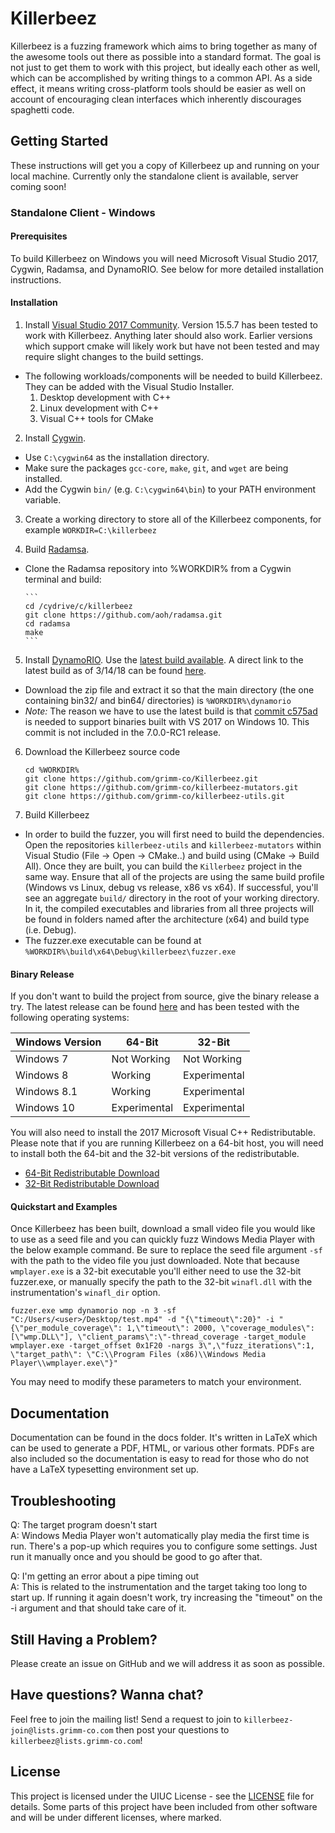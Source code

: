 # Killerbeez
Killerbeez is a fuzzing framework which aims to bring together as many of the awesome tools out there as possible into a standard format.  The goal is not just to get them to work with this project, but ideally each other as well, which can be accomplished by writing things to a common API.  As a side effect, it means writing cross-platform tools should be easier as well on account of encouraging clean interfaces which inherently discourages spaghetti code.

## Getting Started

These instructions will get you a copy of Killerbeez up and running on your local machine. Currently only the standalone client is available, server coming soon!

### Standalone Client - Windows

#### Prerequisites

To build Killerbeez on Windows you will need Microsoft Visual Studio 2017, Cygwin, Radamsa, and DynamoRIO. See below for more detailed installation instructions.

#### Installation
1. Install [Visual Studio 2017 Community](https://www.visualstudio.com/downloads/). Version 15.5.7 has been tested to work with Killerbeez. Anything later should also work. Earlier versions which support cmake will likely work but have not been tested and may require slight changes to the build settings.
  + The following workloads/components will be needed to build Killerbeez. They can be added with the Visual Studio Installer.
      1. Desktop development with C++
      2. Linux development with C++
      3. Visual C++ tools for CMake
	
2. Install [Cygwin](https://cygwin.com/install.html).
  + Use `C:\cygwin64` as the installation directory.
  + Make sure the packages `gcc-core`, `make`, `git`, and `wget` are being installed.
  + Add the Cygwin `bin/` (e.g. `C:\cygwin64\bin`) to your PATH environment variable.
  
3. Create a working directory to store all of the Killerbeez components, for example `WORKDIR=C:\killerbeez`

4. Build [Radamsa](https://github.com/aoh/radamsa).
  + Clone the Radamsa repository into %WORKDIR% from a Cygwin terminal and build: 
 
        ```
        cd /cydrive/c/killerbeez
        git clone https://github.com/aoh/radamsa.git
        cd radamsa
        make
        ```

5. Install [DynamoRIO](http://dynamorio.org/). Use the [latest build available](https://console.cloud.google.com/storage/browser/chromium-dynamorio/builds). A direct link to the latest build as of 3/14/18 can be found [here](https://storage.googleapis.com/chromium-dynamorio/builds/DynamoRIO-Windows-6.2.17295-0xa77808f.zip).
  + Download the zip file and extract it so that the main directory (the one containing bin32/ and bin64/ directories) is `%WORKDIR%\dynamorio`
  + *Note:* The reason we have to use the latest build is that [commit c575ad](https://github.com/DynamoRIO/dynamorio/commit/c575ad16f8943eb6946e8c875eb248d948390537) is needed to support binaries built with VS 2017 on Windows 10. This commit is not included in the 7.0.0-RC1 release.

6. Download the Killerbeez source code  

    ```
    cd %WORKDIR%
    git clone https://github.com/grimm-co/Killerbeez.git
    git clone https://github.com/grimm-co/killerbeez-mutators.git
    git clone https://github.com/grimm-co/killerbeez-utils.git
    ```

7. Build Killerbeez
  + In order to build the fuzzer, you will first need to build the dependencies. Open the repositories `killerbeez-utils` and `killerbeez-mutators`  within Visual Studio (File -> Open -> CMake..) and build using (CMake -> Build All). Once they are built, you can build the `Killerbeez` project in the same way. Ensure that all of the projects are using the same build profile (Windows vs Linux, debug vs release, x86 vs x64).  If successful, you'll see an aggregate `build/` directory in the root of your working directory.  In it, the compiled executables and libraries from all three projects will be found in folders named after the architecture (x64) and build type (i.e. Debug). 
  + The fuzzer.exe executable can be found at `%WORKDIR%\build\x64\Debug\killerbeez\fuzzer.exe`

#### Binary Release
If you don't want to build the project from source, give the binary release a try. The latest release can be found [here](https://github.com/grimm-co/Killerbeez/releases) and has been tested with the following operating systems:

| Windows Version |    64-Bit    |    32-Bit    | 
| --------------- | ------------ | ------------ |
| Windows 7       | Not Working  | Not Working  |
| Windows 8       | Working      | Experimental |
| Windows 8.1     | Working      | Experimental |
| Windows 10      | Experimental | Experimental |

You will also need to install the 2017 Microsoft Visual C++ Redistributable. Please note that if you are running Killerbeez on a 64-bit host, you will need to install both the 64-bit and the 32-bit versions of the redistributable.
- [64-Bit Redistributable Download](https://aka.ms/vs/15/release/vc_redist.x64.exe)
- [32-Bit Redistributable Download](https://aka.ms/vs/15/release/vc_redist.x86.exe)

#### Quickstart and Examples
Once Killerbeez has been built, download a small video file you would like to use as a seed file and you can quickly fuzz Windows Media Player with the below example command.  Be sure to replace the seed file argument `-sf` with the path to the video file you just downloaded.  Note that because `wmplayer.exe` is a 32-bit executable you'll either need to use the 32-bit fuzzer.exe, or manually specify the path to the 32-bit `winafl.dll` with the instrumentation's `winafl_dir` option.

```
fuzzer.exe wmp dynamorio nop -n 3 -sf "C:/Users/<user>/Desktop/test.mp4" -d "{\"timeout\":20}" -i "{\"per_module_coverage\": 1,\"timeout\": 2000, \"coverage_modules\":[\"wmp.DLL\"], \"client_params\":\"-thread_coverage -target_module wmplayer.exe -target_offset 0x1F20 -nargs 3\",\"fuzz_iterations\":1, \"target_path\": \"C:\\Program Files (x86)\\Windows Media Player\\wmplayer.exe\"}"
```
You may need to modify these parameters to match your environment.

## Documentation
Documentation can be found in the docs folder.  It's written in LaTeX which
can be used to generate a PDF, HTML, or various other formats.  PDFs are also
included so the documentation is easy to read for those who do not have a LaTeX
typesetting environment set up.

## Troubleshooting
Q: The target program doesn't start   
A: Windows Media Player won't automatically play media the first time is run.
   There's a pop-up which requires you to configure some settings.  Just run it
   manually once and you should be good to go after that.

Q: I'm getting an error about a pipe timing out  
A: This is related to the instrumentation and the target taking too long to
   start up.  If running it again doesn't work, try increasing the "timeout" on
   the -i argument and that should take care of it.

## Still Having a Problem?

Please create an issue on GitHub and we will address it as soon as possible.

## Have questions? Wanna chat?

Feel free to join the mailing list! Send a request to join to `killerbeez-join@lists.grimm-co.com` then post your questions to `killerbeez@lists.grimm-co.com`!

## License

This project is licensed under the UIUC License - see the [LICENSE](LICENSE) file for details.  Some parts of this project have been included from other software and will be under different licenses, where marked.
